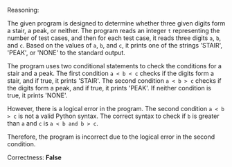 Reasoning:

The given program is designed to determine whether three given digits form a stair, a peak, or neither. The program reads an integer `t` representing the number of test cases, and then for each test case, it reads three digits `a`, `b`, and `c`. Based on the values of `a`, `b`, and `c`, it prints one of the strings 'STAIR', 'PEAK', or 'NONE' to the standard output.

The program uses two conditional statements to check the conditions for a stair and a peak. The first condition `a < b < c` checks if the digits form a stair, and if true, it prints 'STAIR'. The second condition `a < b > c` checks if the digits form a peak, and if true, it prints 'PEAK'. If neither condition is true, it prints 'NONE'.

However, there is a logical error in the program. The second condition `a < b > c` is not a valid Python syntax. The correct syntax to check if `b` is greater than `a` and `c` is `a < b and b > c`. 

Therefore, the program is incorrect due to the logical error in the second condition.

Correctness: **False**